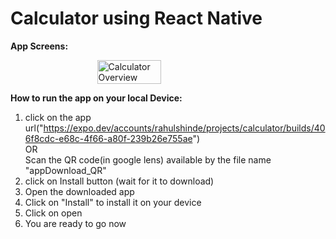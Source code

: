 # Calculator using React Native
**App Screens:**<br>
<div style="display: flex; justify-content: space-around; align-items: center;">
  <img src="[https://github.com/PrashantDesale2004/React-Naive-Calculator/blob/main/CalByPrashant.jpeg](https://github.com/Rahulshinde01/calculator-React-Native1/blob/main/calculatorImage1.jpeg)" alt="Calculator Overview" width="45%" />
  
</div>


**How to run the app on your local Device:**

1. click on the app url("https://expo.dev/accounts/rahulshinde/projects/calculator/builds/406f8cdc-e68c-4f66-a80f-239b26e755ae") <br>
OR <br>
Scan the QR code(in google lens) available by the file name "appDownload_QR"
3. click on Install button (wait for it to download)
4. Open the downloaded app
5. Click on "Install" to install it on your device
6. Click on open
7. You are ready to go now 

